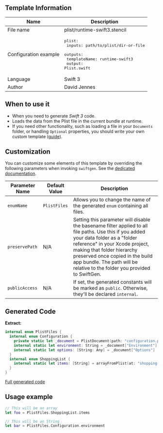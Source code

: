## Template Information

| Name      | Description       |
| --------- | ----------------- |
| File name | plist/runtime-swift3.stencil |
| Configuration example | <pre>plist:<br />  inputs: path/to/plist/dir-or-file<br />  outputs:<br />    templateName: runtime-swift3<br />    output: Plist.swift</pre> |
| Language | Swift 3 |
| Author | David Jennes |

## When to use it

- When you need to generate *Swift 3* code.
- Loads the data from the Plist file in the current bundle at runtime.
- If you need other functionality, such as loading a file in your `Documents` folder, or handling `Optional` properties, you should write your own custom template ([guide](../../Creating-your-templates.md)).

## Customization

You can customize some elements of this template by overriding the following parameters when invoking `swiftgen`. See the [dedicated documentation](../../ConfigFile.md).

| Parameter Name | Default Value | Description |
| -------------- | ------------- | ----------- |
| `enumName` | `PlistFiles` | Allows you to change the name of the generated `enum` containing all files. |
| `preservePath` | N/A | Setting this parameter will disable the basename filter applied to all file paths. Use this if you added your data folder as a "folder reference" in your Xcode project, making that folder hierarchy preserved once copied in the build app bundle. The path will be relative to the folder you provided to SwiftGen. |
| `publicAccess` | N/A | If set, the generated constants will be marked as `public`. Otherwise, they'll be declared `internal`. |

## Generated Code

**Extract:**

```swift
internal enum PlistFiles {
  internal enum Configuration {
    private static let _document = PlistDocument(path: "configuration.plist")
    internal static let environment: String = _document["Environment"]
    internal static let options: [String: Any] = _document["Options"]
  }
  internal enum ShoppingList {
    internal static let items: [String] = arrayFromPlist(at: "shopping-list.plist")
  }
}
```

[Full generated code](../../../Tests/Fixtures/Generated/Plist/runtime-swift3-context-all.swift)

## Usage example

```swift
// This will be an array
let foo = PlistFiles.ShoppingList.items

// This will be an String
let bar = PlistFiles.Configuration.environment
```

